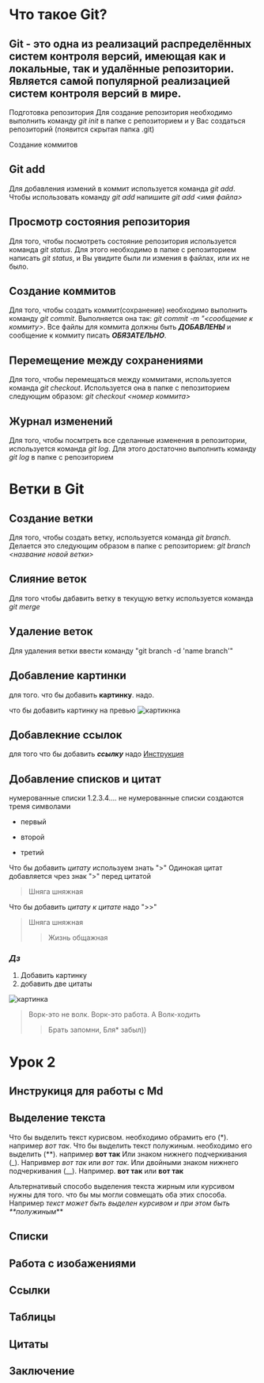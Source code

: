 # Что такое Git?
## Git - это одна из реализаций распределённых систем контроля версий, имеющая как и локальные, так и удалённые репозитории. Является самой популярной реализацией систем контроля версий в мире.
Подготовка репозитория
Для создание репозитория необходимо выполнить команду *git init*  в папке с репозиторием и у Вас создаться репозиторий (появится скрытая папка .git)

Создание коммитов

## Git add
Для добавления измений в коммит используется команда *git add*. Чтобы использовать команду *git add* напишите *git add <имя файла>*

## Просмотр состояния репозитория
Для того, чтобы посмотреть состояние репозитория используется команда *git status*. Для этого необходимо в папке с репозиторием написать *git status*, и Вы увидите были ли измения в файлах, или их не было.

## Создание коммитов
Для того, чтобы создать коммит(сохранение) необходимо выполнить команду *git commit*. Выполняется она так: *git commit -m "<сообщение к коммиту>*. Все файлы для коммита должны быть ***ДОБАВЛЕНЫ*** и сообщение к коммиту писать ***ОБЯЗАТЕЛЬНО***.

## Перемещение между сохранениями
Для того, чтобы перемещаться между коммитами, используется команда *git checkout*. Используется она в папке с пепозиторием следующим образом: *git checkout <номер коммита>*

## Журнал изменений
Для того, чтобы посмтреть все сделанные изменения в репозитории, используется команда *git log*. Для этого достаточно выполнить команду *git log* в папке с репозиторием

# Ветки в Git

## Создание ветки

Для того, чтобы создать ветку, используется команда *git branch*. Делается это следующим образом в папке с репозиторием: *git branch <название новой ветки>*

## Слияние веток

Для того чтобы дабавить ветку в текущую ветку используется команда *git merge <name branch>*

## Удаление веток
Для удаления ветки ввести команду "git branch -d 'name branch'"



## Добавление картинки
для того. что бы добавить **картинку**. надо.

что бы добавить картинку на превью 
![картикнка](https://avatarko.ru/img/kartinka/1/avatarko_anonim.jpg)

## Добавлекние ссылок
 для того что бы добавить ***ссылку*** надо
[Инструкция](https://www.google.com/search?q=%D0%BA%D0%B0%D1%80%D1%82%D0%B8%D0%BD%D0%BA%D0%B0&sxsrf=ALiCzsaWXbekNuAmktX0kCUIjTmPGQaqkQ:1669917553584&source=lnms&tbm=isch&sa=X&ved=2ahUKEwiSpdfU_9j7AhVllosKHdFDBJEQ_AUoAXoECAIQAw&biw=1920&bih=937&dpr=1#imgrc=K5vXGXHQqkgmGM)

## Добавление списков и цитат
нумерованные списки 1.2.3.4....
не нумерованные списки создаются тремя символами 
* первый
+ второй
- третий

Что бы добавить *цитату* используем знать ">"
Одинокая цитат добавляется чрез знак ">" перед цитатой
>Шняга шняжная

Что бы добавить *цитату к цитате* надо ">>"
> Шняга шняжная
>> Жизнь общажная

### ***Дз***

1. Добавить картинку
2. добавить две цитаты

![картинка](https://cs11.pikabu.ru/post_img/big/2020/03/09/5/1583737525158118620.jpg)


> Ворк-это не волк. Ворк-это работа. А Волк-ходить
>>Брать запомни, Бля* забыл))








# Урок 2



## Инструкиця для работы с Md


## Выделение текста
 Что бы выделить текст курисвом. необходимо обрамить его (*). например *вот так*.
 Что бы выделить текст полужиным. необходимо его выделить (**). например **вот так**
 Или знаком нижнего подчеркивания (_). Напривмер *вот так* или _вот так_.
 Или двойными знаком нижнего подчеркивания (__). Например. **вот так** или __вот так__

Альтернативый способо выделения текста жирным или курсивом нужны для того. что бы мы могли совмещать оба этих способа. Например _текст может быть выделен курсивом и при этом быть **полужиным_**
 
 

## Списки



## Работа с изобажениями

## Ссылки

## Таблицы

## Цитаты

## Заключение